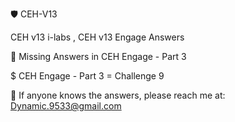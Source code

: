 🛡️ CEH-V13 

CEH v13 i-labs , CEH v13 Engage Answers

🚨 Missing Answers in CEH Engage - Part 3 

$ CEH Engage - Part 3 = Challenge 9 

📩 If anyone knows the answers, please reach me at: Dynamic.9533@gmail.com
